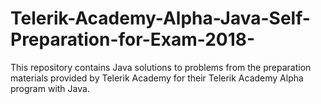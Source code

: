 # Telerik-Academy-Alpha-Java-Self-Preparation-for-Exam-2018-
This repository contains Java solutions to problems from the preparation materials provided by Telerik Academy for their Telerik Academy Alpha program with Java.
